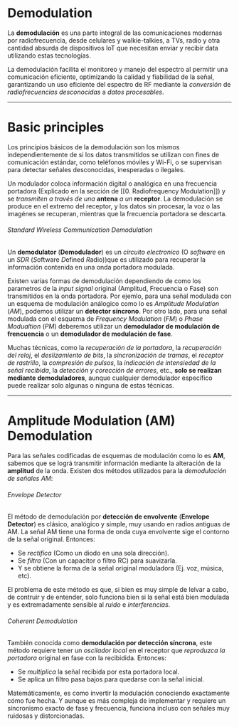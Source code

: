 # Demodulation

La **demodulación** es una parte integral de las comunicaciones modernas por radiofrecuencia, desde celulares y walkie-talkies, a TVs, radio y otra cantidad absurda de dispositivos IoT que necesitan enviar y recibir data utilizando estas tecnologías.

La demodulación facilita el monitoreo y manejo del espectro al permitir una comunicación eficiente, optimizando la calidad y fiabilidad de la señal, garantizando un uso eficiente del espectro de RF mediante la *conversión* de *radiofrecuencias desconocidas* a *datos procesables*.

---
# Basic principles

Los principios básicos de la demodulación son los mismos independientemente de si los datos transmitidos se utilizan con fines de comunicación estándar, como teléfonos móviles y Wi-Fi, o se supervisan para detectar señales desconocidas, inesperadas o ilegales.

Un modulador coloca información digital o analógica en una frecuencia portadora (Explicado en la sección de [[0. Radiofrequency Modulation]]) y se *transmiten a través de una* **antena** *a un* **receptor**. La demodulación se produce en el extremo del receptor, y los datos sin procesar, la voz o las imagénes se recuperan, mientras que la frecuencia portadora se descarta.
###### Standard Wireless Communication Demodulation

Un **demodulator** (**Demodulador**) es un *circuito electronico* (O *software* en un *SDR* (*S*oftware *D*efined *R*adio))que es utilizado para recuperar la información contenida en una onda portadora modulada.

Existen varias formas de demodulación dependiendo de como los parametros de la *input signal* original (Amplitud, Frecuencia o Fase) son transmitidos en la onda portadora. Por ejemlo, para una señal modulada con un esquema de modulación análogico como lo es *Amplitude Modulation* (*AM*), podemos utilizar un **detector síncrono**. Por otro lado, para una señal modulada con el esquema de *Frequency Modulation* (*FM*) o *Phase Modualtion* (*PM*) deberemos utilizar un **demodulador de modulación de frencuencia** o un **demodulador de modulación de fase**.

Muchas técnicas, como la *recuperación de la portadora*, la *recuperación del reloj*, el *deslizamiento de bits*, la *sincronización de tramas*, el *receptor de rastrillo*, la *compresión de pulsos*, la *indicación de intensiedad de la señal recibida*, la *detección y corección de errores*, etc., **solo se realizan mediante demoduladores**, aunque cualquier demodulador específico puede realizar solo algunas o ninguna de estas técnicas.
 
---
# Amplitude Modulation (AM) Demodulation

Para las señales codificadas de esquemas de modulación como lo es **AM**, sabemos que se lográ transmitir información mediante la alteración de la **amplitud** de la onda. Existen dos métodos utilizados para la *demodulación de señales AM*:
###### Envelope Detector

El método de demodulación por **detección  de envolvente** (**Envelope Detector**) es clásico, analógico y simple, muy usando en radios antiguas de AM. La señal AM tiene una forma de onda cuya envolvente sige el contorno de la señal original. Entonces: 

- Se *rectifica* (Como un diodo en una sola dirección).
- Se *filtra* (Con un capacitor o filtro RC) para suavizarla.
- Y se obtiene la forma de la señal original moduladora (Ej. voz, música, etc).

El problema de este método es que, si bien es muy simple de lelvar a cabo, de contruir y de entender, solo funciona bien si la señal está bien modulada y es extremadamente sensible al *ruido* e *interferencias*.
###### Coherent Demodulation

También conocida como **demodulación por detección síncrona**, este método requiere tener un *oscilador local* en el receptor que *reproduzca la portadora* original en fase con la recibidida. Entonces:

- Se *multiplica* la señal recibida por esta portadora local.
- Se aplica un filtro pasa bajos para quedarse con la señal inicial.

Matemáticamente, es como invertir la modulación conociendo exactamente cómo fue hecha. Y aunque es más compleja de implementar y requiere un síncronismo exacto de fase y frecuencia, funciona incluso con señales muy ruidosas y distorcionadas.

